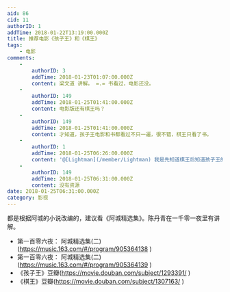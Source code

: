 ```yaml
---
aid: 86
cid: 11
authorID: 1
addTime: 2018-01-22T13:19:00.000Z
title: 推荐电影《孩子王》和《棋王》
tags:
    - 电影
comments:
    -
        authorID: 3
        addTime: 2018-01-23T01:07:00.000Z
        content: 梁文道 讲解。 =.= 书看过，电影还没。
    -
        authorID: 149
        addTime: 2018-01-25T01:41:00.000Z
        content: 电影版还有棋王吗？
    -
        authorID: 149
        addTime: 2018-01-25T01:41:00.000Z
        content: 才知道，孩子王电影和书都看过不只一遍，很不错，棋王只看了书。
    -
        authorID: 1
        addTime: 2018-01-25T06:26:00.000Z
        content: '@[Lightman](/member/Lightman) 我是先知道棋王后知道孩子王的'
    -
        authorID: 149
        addTime: 2018-01-25T06:31:00.000Z
        content: 没有资源
date: 2018-01-25T06:31:00.000Z
category: 影视
---
```


都是根据阿城的小说改编的，建议看《阿城精选集》。陈丹青在一千零一夜里有讲解。

*   第一百零六夜： 阿城精选集(二)(https://music.163.com/#/program/905364138 )
*   第一百零六夜： 阿城精选集(二)(https://music.163.com/#/program/905364139 )
*   《孩子王》豆瓣(https://movie.douban.com/subject/1293391/ )
*   《棋王》豆瓣(https://movie.douban.com/subject/1307163/ )
